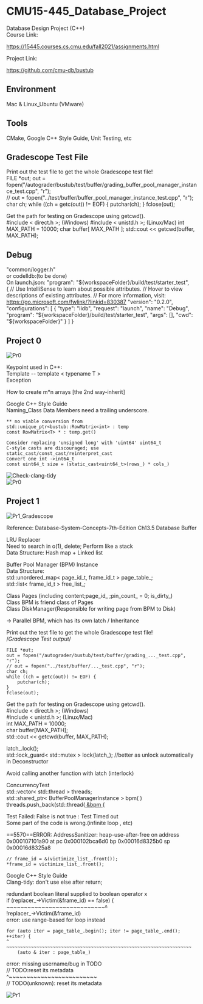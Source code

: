 # CMU15-445_Database_Project
 Database Design Project (C++)  
 Course Link:  

 https://15445.courses.cs.cmu.edu/fall2021/assignments.html  

 Project Link:  

 https://github.com/cmu-db/bustub  

## Environment
Mac & Linux_Ubuntu (VMware)

## Tools
CMake, Google C++ Style Guide, Unit Testing, etc  

## Gradescope Test File
Print out the test file to get the whole Gradescope test file!  
    FILE *out;
    out = fopen("/autograder/bustub/test/buffer/grading_buffer_pool_manager_instance_test.cpp", "r");  
    // out = fopen("../test/buffer/buffer_pool_manager_instance_test.cpp", "r");
    char ch;
    while ((ch = getc(out)) != EOF) {
        putchar(ch);
    }
    fclose(out);

Get the path for testing on Gradescope using getcwd().   
    #include < direct.h >;   (Windows)
    #include < unistd.h >;   (Linux/Mac)
    int MAX_PATH = 10000;
    char buffer[ MAX_PATH ];
    std::cout << getcwd(buffer, MAX_PATH);  

## Debug 
"common/logger.h"  
or
codelldb:(to be done)  
On launch.json:  "program": "${workspaceFolder}/build/test/starter_test",  
    {
        // Use IntelliSense to learn about possible attributes.
        // Hover to view descriptions of existing attributes.
        // For more information, visit: https://go.microsoft.com/fwlink/?linkid=830387
        "version": "0.2.0",
        "configurations": [
            {
                "type": "lldb",
                "request": "launch",
                "name": "Debug",
                "program": "${workspaceFolder}/build/test/starter_test",
                "args": [],
                "cwd": "${workspaceFolder}"
    } ]
    }

## Project 0
![Pr0](bustub/submission/Photo/Project0_GS.png)  

Keypoint used in C++:  
Template -- template < typename T >  
Exception  

How to create m*n arrays [the 2nd way-inherit]  

Google C++ Style Guide  
    Naming_Class Data Members need a trailing underscore.  

    ** no viable conversion from   
    std::unique_ptr<bustub::RowMatrix<int> : temp   
    const RowMatrix<T> * : temp.get()  
    
    Consider replacing 'unsigned long' with 'uint64' uint64_t  
    C-style casts are discouraged; use static_cast/const_cast/reinterpret_cast  
    Convert one int ->int64_t  
    const uint64_t size = (static_cast<uint64_t>(rows_) * cols_)  
    

![Check-clang-tidy](bustub/submission/Photo/check-clang-tidy.png)  
![Pr0](bustub/submission/Photo/Project0_1.png)

## Project 1
![Pr1_Gradescope](bustub/submission/Photo/Project1_GS.png)  


Reference: Database-System-Concepts-7th-Edition Ch13.5 Database Buffer  

LRU Replacer  
Need to search in o(1), delete; Perform like a stack  
Data Structure: Hash map + Linked list  

Buffer Pool Manager (BPM) Instance  
Data Structure:  
std::unordered_map< page_id_t, frame_id_t > page_table_;  
std::list< frame_id_t > free_list_;  

Class Pages (including content;page_id_ ;pin_count_ = 0; is_dirty_)  
Class BPM is friend class of Pages  
Class DiskManager(Responsible for writing page from BPM to Disk)  

-> Parallel BPM, which has its own latch / Inheritance  

Print out the test file to get the whole Gradescope test file!  
    /*Gradescope Test output*/  
    
    FILE *out;
    out = fopen("/autograder/bustub/test/buffer/grading_..._test.cpp", "r");  
    // out = fopen("../test/buffer/..._test.cpp", "r");  
    char ch;  
    while ((ch = getc(out)) != EOF) {  
        putchar(ch);  
    }  
    fclose(out);  

Get the path for testing on Gradescope using getcwd().      
    #include < direct.h >;   (Windows)  
    #include < unistd.h >;   (Linux/Mac)  
    int MAX_PATH = 10000;  
    char buffer[MAX_PATH];  
    std::cout << getcwd(buffer, MAX_PATH);    

latch_.lock();  
std::lock_guard< std::mutex > lock(latch_); //better as unlock automatically in Deconstructor  

Avoid calling another function with latch (interlock)  

ConcurrencyTest  
std::vector< std::thread > threads;  
std::shared_ptr< BufferPoolManagerInstance > bpm( )  
threads.push_back(std::thread([ &bpm ]( ){  

Test Failed: False is not true : Test Timed out  
Some part of the code is wrong.(infinite loop , etc)  

==5570==ERROR: AddressSanitizer: heap-use-after-free on address 0x000107101a90 at pc 0x000102bca6d0 bp 0x00016d8325b0 sp 0x00016d8325a8  

    // frame_id = &(victimize_list_.front());  
    *frame_id = victimize_list_.front();  
    
Google C++ Style Guide  
Clang-tidy:  don't use else after return;  

redundant boolean literal supplied to boolean operator x  
    if (replacer_->Victim(&frame_id) == false) {  
        ~~~~~~~~~~~~~~~~~~~~~~~~~~~~~~~~^~~~~  
        !replacer_->Victim(&frame_id)  
 error: use range-based for loop instead  

    for (auto iter = page_table_.begin(); iter != page_table_.end(); ++iter) {  
    ^   ~~~~~~~~~~~~~~~~~~~~~~~~~~~~~~~~~~~~~~~~~~~~~~~~~~~~~~~~~~~~~~~~~~~~  
        (auto & iter : page_table_)  

error: missing username/bug in TODO  
  // TODO:reset its metadata  
  ^~~~~~~~~~~~~~~~~~~~~~~~~~  
  // TODO(unknown): reset its metadata  

![Pr1](bustub/submission/Photo/Project1.png)
